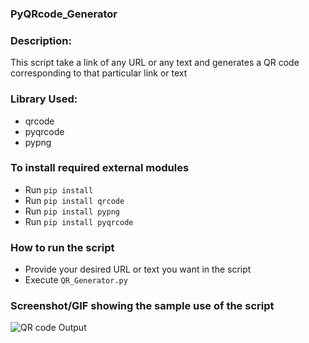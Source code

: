 ### PyQRcode_Generator

### Description:

This script take a link of any URL or any text and generates a QR code corresponding to that particular link or text

### Library Used:

* qrcode
* pyqrcode
* pypng

### To install required external modules
* Run `pip install` 
* Run `pip install qrcode` 
* Run `pip install pypng`
* Run `pip install pyqrcode`

 ### How to run the script
- Provide your desired URL or text you want in the script
- Execute `QR_Generator.py`

### Screenshot/GIF showing the sample use of the script

![QR code Output](https://github.com/Python-World/python-mini-projects/blob/master/projects/Qr_code_generator/url_qrcode.png)
